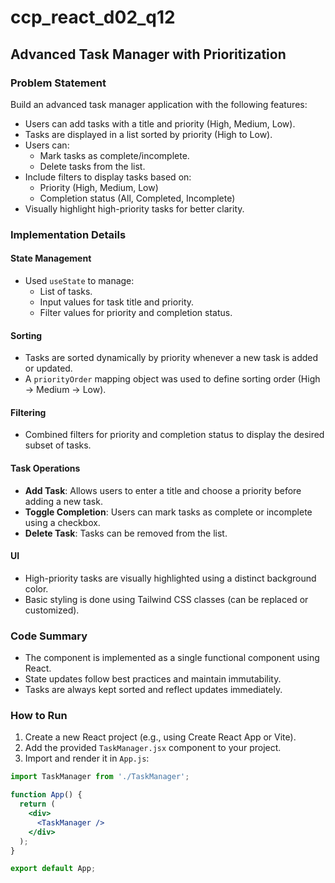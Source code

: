 # ccp_react_d02_q12
## Advanced Task Manager with Prioritization

### Problem Statement

Build an advanced task manager application with the following features:

- Users can add tasks with a title and priority (High, Medium, Low).
- Tasks are displayed in a list sorted by priority (High to Low).
- Users can:
  - Mark tasks as complete/incomplete.
  - Delete tasks from the list.
- Include filters to display tasks based on:
  - Priority (High, Medium, Low)
  - Completion status (All, Completed, Incomplete)
- Visually highlight high-priority tasks for better clarity.

### Implementation Details

#### State Management

- Used `useState` to manage:
  - List of tasks.
  - Input values for task title and priority.
  - Filter values for priority and completion status.

#### Sorting

- Tasks are sorted dynamically by priority whenever a new task is added or updated.
- A `priorityOrder` mapping object was used to define sorting order (High → Medium → Low).

#### Filtering

- Combined filters for priority and completion status to display the desired subset of tasks.

#### Task Operations

- **Add Task**: Allows users to enter a title and choose a priority before adding a new task.
- **Toggle Completion**: Users can mark tasks as complete or incomplete using a checkbox.
- **Delete Task**: Tasks can be removed from the list.

#### UI

- High-priority tasks are visually highlighted using a distinct background color.
- Basic styling is done using Tailwind CSS classes (can be replaced or customized).

### Code Summary

- The component is implemented as a single functional component using React.
- State updates follow best practices and maintain immutability.
- Tasks are always kept sorted and reflect updates immediately.

### How to Run

1. Create a new React project (e.g., using Create React App or Vite).
2. Add the provided `TaskManager.jsx` component to your project.
3. Import and render it in `App.js`:

```jsx
import TaskManager from './TaskManager';

function App() {
  return (
    <div>
      <TaskManager />
    </div>
  );
}

export default App;
